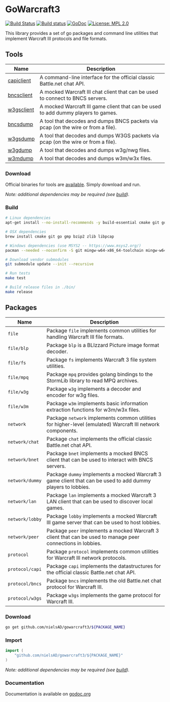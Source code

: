 GoWarcraft3
===========
[![Build Status](https://travis-ci.org/nielsAD/gowarcraft3.svg?branch=master)](https://travis-ci.org/nielsAD/gowarcraft3)
[![Build status](https://ci.appveyor.com/api/projects/status/a5cecrpfo0pe14ux/branch/master?svg=true)](https://ci.appveyor.com/project/nielsAD/gowarcraft3)
[![GoDoc](https://godoc.org/github.com/nielsAD/gowarcraft3?status.svg)](https://godoc.org/github.com/nielsAD/gowarcraft3)
[![License: MPL 2.0](https://img.shields.io/badge/License-MPL%202.0-brightgreen.svg)](https://opensource.org/licenses/MPL-2.0)

This library provides a set of go packages and command line utilities that implement Warcraft III protocols and file formats.

Tools
-----

|              Name            | Description |
|------------------------------|-------------|
|[capiclient](./cmd/capiclient)|A command-line interface for the official classic Battle.net chat API.|
|[bncsclient](./cmd/bncsclient)|A mocked Warcraft III chat client that can be used to connect to BNCS servers.|
|[w3gsclient](./cmd/w3gsclient)|A mocked Warcraft III game client that can be used to add dummy players to games.|
|  [bncsdump](./cmd/bncsdump)  |A tool that decodes and dumps BNCS packets via pcap (on the wire or from a file).|
|  [w3gsdump](./cmd/w3gsdump)  |A tool that decodes and dumps W3GS packets via pcap (on the wire or from a file).|
|   [w3gdump](./cmd/w3gdump)   |A tool that decodes and dumps w3g/nwg files.|
|   [w3mdump](./cmd/w3mdump)   |A tool that decodes and dumps w3m/w3x files.|

### Download

Official binaries for tools are [available](https://github.com/nielsAD/gowarcraft3/releases/latest). Simply download and run.

_Note: additional dependencies may be required (see [build](#build))._

### Build

```bash
# Linux dependencies
apt-get install --no-install-recommends -y build-essential cmake git golang-go libgmp-dev libbz2-dev zlib1g-dev libpcap-dev

# OSX dependencies
brew install cmake git go gmp bzip2 zlib libpcap

# Windows dependencies (use MSYS2 -- https://www.msys2.org/)
pacman --needed --noconfirm -S git mingw-w64-x86_64-toolchain mingw-w64-x86_64-go mingw-w64-x86_64-cmake

# Download vendor submodules
git submodule update --init --recursive

# Run tests
make test

# Build release files in ./bin/
make release
```

Packages
--------

|      Name      | Description |
|----------------|-------------|
|`file`          |Package `file` implements common utilities for handling Warcraft III file formats.|
|`file/blp`      |Package `blp` is a BLIzzard Picture image format decoder.|
|`file/fs`       |Package `fs` implements Warcraft 3 file system utilities.|
|`file/mpq`      |Package `mpq` provides golang bindings to the StormLib library to read MPQ archives.|
|`file/w3g`      |Package `w3g` implements a decoder and encoder for w3g files.|
|`file/w3m`      |Package `w3m` implements basic information extraction functions for w3m/w3x files.|
|`network`       |Package `network` implements common utilities for higher-level (emulated) Warcraft III network components.|
|`network/chat`  |Package `chat` implements the official classic Battle.net chat API.|
|`network/bnet`  |Package `bnet` implements a mocked BNCS client that can be used to interact with BNCS servers.|
|`network/dummy` |Package `dummy` implements a mocked Warcraft 3 game client that can be used to add dummy players to lobbies.|
|`network/lan`   |Package `lan` implements a mocked Warcraft 3 LAN client that can be used to discover local games.|
|`network/lobby` |Package `lobby` implements a mocked Warcraft III game server that can be used to host lobbies.|
|`network/peer`  |Package `peer` implements a mocked Warcraft 3 client that can be used to manage peer connections in lobbies.|
|`protocol`      |Package `protocol` implements common utilities for Warcraft III network protocols.|
|`protocol/capi` |Package `capi` implements the datastructures for the official classic Battle.net chat API.|
|`protocol/bncs` |Package `bncs` implements the old Battle.net chat protocol for Warcraft III.|
|`protocol/w3gs` |Package `w3gs` implements the game protocol for Warcraft III.|

### Download

```bash
go get github.com/nielsAD/gowarcraft3/${PACKAGE_NAME}
```

### Import

```go
import (
    "github.com/nielsAD/gowarcraft3/${PACKAGE_NAME}"
)
```

_Note: additional dependencies may be required (see [build](#build))._

### Documentation

Documentation is available on [godoc.org](https://godoc.org/github.com/nielsAD/gowarcraft3)
